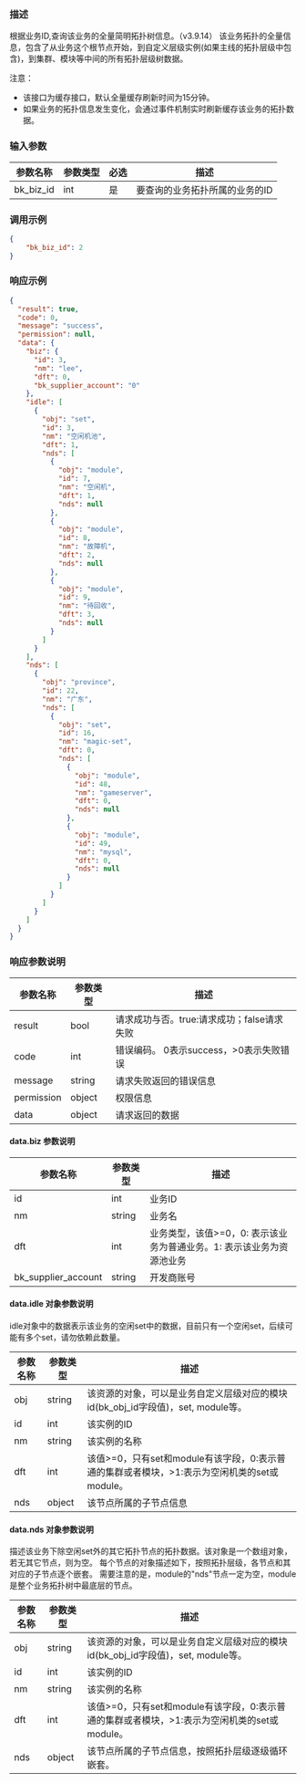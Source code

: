 ### 描述

根据业务ID,查询该业务的全量简明拓扑树信息。（v3.9.14）
该业务拓扑的全量信息，包含了从业务这个根节点开始，到自定义层级实例(如果主线的拓扑层级中包含)，到集群、模块等中间的所有拓扑层级树数据。

注意：

- 该接口为缓存接口，默认全量缓存刷新时间为15分钟。
- 如果业务的拓扑信息发生变化，会通过事件机制实时刷新缓存该业务的拓扑数据。

### 输入参数

| 参数名称      | 参数类型 | 必选 | 描述               |
|-----------|------|----|------------------|
| bk_biz_id | int  | 是  | 要查询的业务拓扑所属的业务的ID |

### 调用示例

```json
{
    "bk_biz_id": 2
}
```

### 响应示例

```json
{
  "result": true,
  "code": 0,
  "message": "success",
  "permission": null,
  "data": {
    "biz": {
      "id": 3,
      "nm": "lee",
      "dft": 0,
      "bk_supplier_account": "0"
    },
    "idle": [
      {
        "obj": "set",
        "id": 3,
        "nm": "空闲机池",
        "dft": 1,
        "nds": [
          {
            "obj": "module",
            "id": 7,
            "nm": "空闲机",
            "dft": 1,
            "nds": null
          },
          {
            "obj": "module",
            "id": 8,
            "nm": "故障机",
            "dft": 2,
            "nds": null
          },
          {
            "obj": "module",
            "id": 9,
            "nm": "待回收",
            "dft": 3,
            "nds": null
          }
        ]
      }
    ],
    "nds": [
      {
        "obj": "province",
        "id": 22,
        "nm": "广东",
        "nds": [
          {
            "obj": "set",
            "id": 16,
            "nm": "magic-set",
            "dft": 0,
            "nds": [
              {
                "obj": "module",
                "id": 48,
                "nm": "gameserver",
                "dft": 0,
                "nds": null
              },
              {
                "obj": "module",
                "id": 49,
                "nm": "mysql",
                "dft": 0,
                "nds": null
              }
            ]
          }
        ]
      }
    ]
  }
}
```

### 响应参数说明

| 参数名称       | 参数类型   | 描述                         |
|------------|--------|----------------------------|
| result     | bool   | 请求成功与否。true:请求成功；false请求失败 |
| code       | int    | 错误编码。 0表示success，>0表示失败错误  |
| message    | string | 请求失败返回的错误信息                |
| permission | object | 权限信息                       |
| data       | object | 请求返回的数据                    |

#### data.biz 参数说明

| 参数名称                | 参数类型   | 描述                                      |
|---------------------|--------|-----------------------------------------|
| id                  | int    | 业务ID                                    |
| nm                  | string | 业务名                                     |
| dft                 | int    | 业务类型，该值>=0，0: 表示该业务为普通业务。1: 表示该业务为资源池业务 |
| bk_supplier_account | string | 开发商账号                                   |

#### data.idle 对象参数说明

idle对象中的数据表示该业务的空闲set中的数据，目前只有一个空闲set，后续可能有多个set，请勿依赖此数量。

| 参数名称 | 参数类型   | 描述                                                          |
|------|--------|-------------------------------------------------------------|
| obj  | string | 该资源的对象，可以是业务自定义层级对应的模块id(bk_obj_id字段值)，set, module等。        |
| id   | int    | 该实例的ID                                                      |
| nm   | string | 该实例的名称                                                      |
| dft  | int    | 该值>=0，只有set和module有该字段，0:表示普通的集群或者模块，>1:表示为空闲机类的set或module。 |
| nds  | object | 该节点所属的子节点信息                                                 |

#### data.nds 对象参数说明

描述该业务下除空闲set外的其它拓扑节点的拓扑数据。该对象是一个数组对象，若无其它节点，则为空。
每个节点的对象描述如下，按照拓扑层级，各节点和其对应的子节点逐个嵌套。
需要注意的是，module的"nds"节点一定为空，module是整个业务拓扑树中最底层的节点。

| 参数名称 | 参数类型   | 描述                                                          |
|------|--------|-------------------------------------------------------------|
| obj  | string | 该资源的对象，可以是业务自定义层级对应的模块id(bk_obj_id字段值)，set, module等。        |
| id   | int    | 该实例的ID                                                      |
| nm   | string | 该实例的名称                                                      |
| dft  | int    | 该值>=0，只有set和module有该字段，0:表示普通的集群或者模块，>1:表示为空闲机类的set或module。 |
| nds  | object | 该节点所属的子节点信息，按照拓扑层级逐级循环嵌套。                                   |
